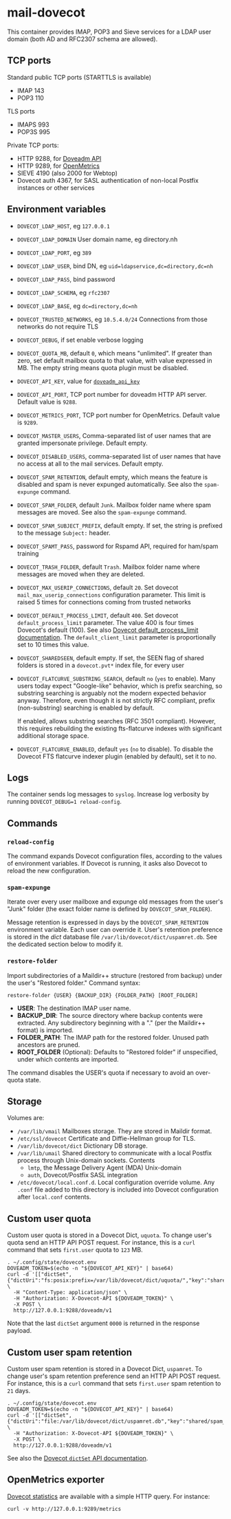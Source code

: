 # mail-dovecot

This container provides IMAP, POP3 and Sieve services for
a LDAP user domain (both AD and RFC2307 schema are allowed).


## TCP ports


Standard public TCP ports (STARTTLS is available)

- IMAP 143
- POP3 110

TLS ports

- IMAPS 993
- POP3S 995

Private TCP ports:

- HTTP 9288, for [Doveadm API](https://doc.dovecot.org/admin_manual/doveadm_http_api/)
- HTTP 9289, for
  [OpenMetrics](https://doc.dovecot.org/configuration_manual/stats/openmetrics/)
- SIEVE 4190 (also 2000 for Webtop)
- Dovecot auth 4367, for SASL authentication of non-local Postfix
  instances or other services

## Environment variables

- `DOVECOT_LDAP_HOST`, eg `127.0.0.1`
- `DOVECOT_LDAP_DOMAIN` User domain name, eg directory.nh
- `DOVECOT_LDAP_PORT`, eg `389`
- `DOVECOT_LDAP_USER`, bind DN, eg `uid=ldapservice,dc=directory,dc=nh`
- `DOVECOT_LDAP_PASS`, bind password
- `DOVECOT_LDAP_SCHEMA`, eg `rfc2307`
- `DOVECOT_LDAP_BASE`, eg `dc=directory,dc=nh`
- `DOVECOT_TRUSTED_NETWORKS`, eg `10.5.4.0/24` Connections from those
  networks do not require TLS
- `DOVECOT_DEBUG`, if set enable verbose logging
- `DOVECOT_QUOTA_MB`, default `0`, which means "unlimited". If greater
  than zero, set default mailbox quota to that value, with value expressed
  in MB. The empty string means quota plugin must be disabled.
- `DOVECOT_API_KEY`, value for [`doveadm_api_key`](https://doc.dovecot.org/settings/core/#core_setting-doveadm_api_key)
- `DOVECOT_API_PORT`, TCP port number for doveadm HTTP API server. Default
  value is `9288`.
- `DOVECOT_METRICS_PORT`, TCP port number for OpenMetrics. Default value is `9289`.
- `DOVECOT_MASTER_USERS`, Comma-separated list of user names that are
  granted impersonate privilege. Default empty.
- `DOVECOT_DISABLED_USERS`, comma-separated list of user names that have
  no access at all to the mail services. Default empty.
- `DOVECOT_SPAM_RETENTION`, default empty, which means the feature is disabled and spam is never expunged automatically. See also the `spam-expunge` command.
- `DOVECOT_SPAM_FOLDER`, default `Junk`. Mailbox folder name where spam messages are moved. See also the `spam-expunge` command.
- `DOVECOT_SPAM_SUBJECT_PREFIX`, default empty. If set, the string is prefixed to the message `Subject:` header.
- `DOVECOT_SPAMT_PASS`, password for Rspamd API, required for ham/spam training
- `DOVECOT_TRASH_FOLDER`, default `Trash`. Mailbox folder name where messages are moved when they are deleted.
- `DOVECOT_MAX_USERIP_CONNECTIONS`, default `20`. Set dovecot `mail_max_userip_connections` configuration parameter. This limit is raised 5 times for connections coming from trusted networks
- `DOVECOT_DEFAULT_PROCESS_LIMIT`, default `400`. Set dovecot
  `default_process_limit` parameter. The value 400 is four times Dovecot's
  default (100). See also [Dovecot default_process_limit
  documentation](https://doc.dovecot.org/settings/core/#core_setting-default_process_limit).
  The `default_client_limit` parameter is proportionally set to 10 times this value.
- `DOVECOT_SHAREDSEEN`, default empty. If set, the SEEN flag of shared folders is stored in a `dovecot.pvt*` index file, for every user
- `DOVECOT_FLATCURVE_SUBSTRING_SEARCH`, default `no` (`yes` to enable).
  Many users today expect "Google-like" behavior, which is prefix
  searching, so substring searching is arguably not the modern expected
  behavior anyway. Therefore, even though it is not strictly RFC
  compliant, prefix (non-substring) searching is enabled by default.

  If enabled, allows substring searches (RFC 3501 compliant). However,
  this requires rebuilding the existing fts-flatcurve indexes with
  significant additional storage space.
- `DOVECOT_FLATCURVE_ENABLED`, default `yes` (`no` to disable).
  To disable the Dovecot FTS flatcurve indexer plugin (enabled by default), set it to no.

## Logs

The container sends log messages to `syslog`. Increase log verbosity by
running `DOVECOT_DEBUG=1 reload-config`.

## Commands

### `reload-config`

The command expands Dovecot configuration files, according to the values
of environment variables. If Dovecot is running, it asks also Dovecot to
reload the new configuration.

### `spam-expunge`

Iterate over every user mailboxe and expunge old messages from the user's
"Junk" folder (the exact folder name is defined by `DOVECOT_SPAM_FOLDER`).

Message retention is expressed in days by the `DOVECOT_SPAM_RETENTION`
environment variable. Each user can override it. User's retention
preference is stored in the _dict_ database file
`/var/lib/dovecot/dict/uspamret.db`. See the dedicated section below to
modify it.

### `restore-folder`

Import subdirectories of a Maildir++ structure (restored from backup)
under the user's "Restored folder." Command syntax:

    restore-folder {USER} {BACKUP_DIR} {FOLDER_PATH} [ROOT_FOLDER]

- **USER**: The destination IMAP user name.
- **BACKUP_DIR**: The source directory where backup contents were
  extracted. Any subdirectory beginning with a "." (per the Maildir++
  format) is imported.
- **FOLDER_PATH**: The IMAP path for the restored folder. Unused path
  ancestors are pruned.
- **ROOT_FOLDER** (Optional): Defaults to "Restored folder" if
  unspecified, under which contents are imported.

The command disables the USER's quota if necessary to avoid an over-quota
state.

## Storage

Volumes are:

- `/var/lib/vmail` Mailboxes storage. They are stored in Maildir format.
- `/etc/ssl/dovecot` Certificate and Diffie-Hellman group for TLS.
- `/var/lib/dovecot/dict` Dictionary DB storage.
- `/var/lib/umail` Shared directory to communicate with a local Postfix
  process through Unix-domain sockets. Contents
     * `lmtp`, the Message Delivery Agent (MDA) Unix-domain
     * `auth`, Dovecot/Postfix SASL integration
- `/etc/dovecot/local.conf.d`. Local configuration override volume. Any
  `.conf` file added to this directory is included into Dovecot
  configuration after `local.conf` contents.

## Custom user quota

Custom user quota is stored in a Dovecot Dict, `uquota`. To change user's
quota send an HTTP API POST request. For instance, this is a `curl`
command that sets `first.user` quota to `123` MB.

```shell
. ~/.config/state/dovecot.env
DOVEADM_TOKEN=$(echo -n "${DOVECOT_API_KEY}" | base64)
curl -d '[["dictSet",{"dictUri":"fs:posix:prefix=/var/lib/dovecot/dict/uquota/","key":"shared/first.user","value":"123"},"0000"]]' \
  -H "Content-Type: application/json" \
  -H "Authorization: X-Dovecot-API ${DOVEADM_TOKEN}" \
  -X POST \
  http://127.0.0.1:9288/doveadm/v1
```

Note that the last `dictSet` argument `0000` is returned in the response
payload.

## Custom user spam retention

Custom user spam retention is stored in a Dovecot Dict, `uspamret`. To
change user's spam retention preference send an HTTP API POST request. For
instance, this is a `curl` command that sets `first.user` spam retention
to `21` days.

```shell
. ~/.config/state/dovecot.env
DOVEADM_TOKEN=$(echo -n "${DOVECOT_API_KEY}" | base64)
curl -d '[["dictSet",{"dictUri":"file:/var/lib/dovecot/dict/uspamret.db","key":"shared/spam_retention/first.user","value":"21"},"id000"]]' \
  -H "Authorization: X-Dovecot-API ${DOVEADM_TOKEN}" \
  -X POST \
  http://127.0.0.1:9288/doveadm/v1
```

See also the [Dovecot `dictSet` API
documentation](https://doc.dovecot.org/admin_manual/doveadm_http_api/#doveadm-dict-set).

## OpenMetrics exporter

[Dovecot
statistics](https://doc.dovecot.org/configuration_manual/stats/openmetrics/)
are available with a simple HTTP query. For instance:

    curl -v http://127.0.0.1:9289/metrics
